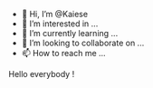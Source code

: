 - 👋 Hi, I’m @Kaiese
- 👀 I’m interested in ...
- 🌱 I’m currently learning ...
- 💞️ I’m looking to collaborate on ...
- 📫 How to reach me ...

<!---
Kaiese/Kaiese is a ✨ special ✨ repository because its `README.md` (this file) appears on your GitHub profile.
You can click the Preview link to take a look at your changes.
--->
Hello everybody !
